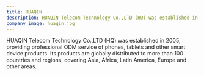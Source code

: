 ```yaml
---
title: HUAQIN
description: HUAQIN Telecom Technology Co.,LTD (HQ) was established in 2005, providing professional ODM service of phones, tablets and other smart device products.
company_image: huaqin.jpg
---
```

HUAQIN Telecom Technology Co.,LTD (HQ) was established in 2005, providing professional ODM service of phones, tablets and other smart device products. Its products are globally distributed to more than 100 countries and regions, covering Asia, Africa, Latin America, Europe and other areas.
